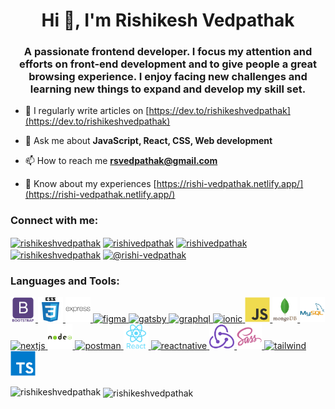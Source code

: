 <h1 align="center">Hi 👋, I'm Rishikesh Vedpathak</h1>
<h3 align="center">A passionate frontend developer. I focus my attention and efforts on front-end development and to give people a great browsing experience. I enjoy facing new challenges and learning new things to expand and develop my skill set.</h3>

- 📝 I regularly write articles on [https://dev.to/rishikeshvedpathak](https://dev.to/rishikeshvedpathak)

- 💬 Ask me about **JavaScript, React, CSS, Web development**

- 📫 How to reach me **rsvedpathak@gmail.com**

- 📄 Know about my experiences [https://rishi-vedpathak.netlify.app/](https://rishi-vedpathak.netlify.app/)

<h3 align="left">Connect with me:</h3>
<p align="left">
<a href="https://dev.to/rishikeshvedpathak" title="https://dev.to/rishikeshvedpathak" target="blank"><img align="center" src="https://cdn.jsdelivr.net/npm/simple-icons@3.0.1/icons/dev-dot-to.svg" alt="rishikeshvedpathak" height="30" width="40" /></a>
<a href="https://twitter.com/rishivedpathak" title="https://twitter.com/rishivedpathak" target="blank"><img align="center" src="https://raw.githubusercontent.com/rahuldkjain/github-profile-readme-generator/master/src/images/icons/Social/twitter.svg" alt="rishivedpathak" height="30" width="40" /></a>
<a href="https://linkedin.com/in/rishivedpathak" title="https://linkedin.com/in/rishivedpathak" target="blank"><img align="center" src="https://raw.githubusercontent.com/rahuldkjain/github-profile-readme-generator/master/src/images/icons/Social/linked-in-alt.svg" alt="rishivedpathak" height="30" width="40" /></a>
<a href="https://codesandbox.com/rishikeshvedpathak" title="https://codesandbox.com/rishikeshvedpathak" target="blank"><img align="center" src="https://cdn.jsdelivr.net/npm/simple-icons@3.0.1/icons/codesandbox.svg" alt="rishikeshvedpathak" height="30" width="40" /></a>
<a href="https://medium.com/@rishi-vedpathak" title="https://medium.com/@rishi-vedpathak" target="blank"><img align="center" src="https://raw.githubusercontent.com/rahuldkjain/github-profile-readme-generator/master/src/images/icons/Social/medium.svg" alt="@rishi-vedpathak" height="30" width="40" /></a>
</p>

<h3 align="left">Languages and Tools:</h3>
<p align="left"> <a href="https://getbootstrap.com" target="_blank"> <img src="https://raw.githubusercontent.com/devicons/devicon/master/icons/bootstrap/bootstrap-plain-wordmark.svg" alt="bootstrap" width="40" height="40"/> </a> <a href="https://www.w3schools.com/css/" target="_blank"> <img src="https://raw.githubusercontent.com/devicons/devicon/master/icons/css3/css3-original-wordmark.svg" alt="css3" width="40" height="40"/> </a> <a href="https://expressjs.com" target="_blank"> <img src="https://raw.githubusercontent.com/devicons/devicon/master/icons/express/express-original-wordmark.svg" alt="express" width="40" height="40"/> </a> <a href="https://www.figma.com/" target="_blank"> <img src="https://www.vectorlogo.zone/logos/figma/figma-icon.svg" alt="figma" width="40" height="40"/> </a> <a href="https://www.gatsbyjs.com/" target="_blank"> <img src="https://www.vectorlogo.zone/logos/gatsbyjs/gatsbyjs-icon.svg" alt="gatsby" width="40" height="40"/> </a> <a href="https://graphql.org" target="_blank"> <img src="https://www.vectorlogo.zone/logos/graphql/graphql-icon.svg" alt="graphql" width="40" height="40"/> </a> <a href="https://ionicframework.com" target="_blank"> <img src="https://upload.wikimedia.org/wikipedia/commons/d/d1/Ionic_Logo.svg" alt="ionic" width="40" height="40"/> </a> <a href="https://developer.mozilla.org/en-US/docs/Web/JavaScript" target="_blank"> <img src="https://raw.githubusercontent.com/devicons/devicon/master/icons/javascript/javascript-original.svg" alt="javascript" width="40" height="40"/> </a> <a href="https://www.mongodb.com/" target="_blank"> <img src="https://raw.githubusercontent.com/devicons/devicon/master/icons/mongodb/mongodb-original-wordmark.svg" alt="mongodb" width="40" height="40"/> </a> <a href="https://www.mysql.com/" target="_blank"> <img src="https://raw.githubusercontent.com/devicons/devicon/master/icons/mysql/mysql-original-wordmark.svg" alt="mysql" width="40" height="40"/> </a> <a href="https://nextjs.org/" target="_blank"> <img src="https://cdn.worldvectorlogo.com/logos/nextjs-3.svg" alt="nextjs" width="40" height="40"/> </a> <a href="https://nodejs.org" target="_blank"> <img src="https://raw.githubusercontent.com/devicons/devicon/master/icons/nodejs/nodejs-original-wordmark.svg" alt="nodejs" width="40" height="40"/> </a> <a href="https://postman.com" target="_blank"> <img src="https://www.vectorlogo.zone/logos/getpostman/getpostman-icon.svg" alt="postman" width="40" height="40"/> </a> <a href="https://reactjs.org/" target="_blank"> <img src="https://raw.githubusercontent.com/devicons/devicon/master/icons/react/react-original-wordmark.svg" alt="react" width="40" height="40"/> </a> <a href="https://reactnative.dev/" target="_blank"> <img src="https://reactnative.dev/img/header_logo.svg" alt="reactnative" width="40" height="40"/> </a> <a href="https://redux.js.org" target="_blank"> <img src="https://raw.githubusercontent.com/devicons/devicon/master/icons/redux/redux-original.svg" alt="redux" width="40" height="40"/> </a> <a href="https://sass-lang.com" target="_blank"> <img src="https://raw.githubusercontent.com/devicons/devicon/master/icons/sass/sass-original.svg" alt="sass" width="40" height="40"/> </a> <a href="https://tailwindcss.com/" target="_blank"> <img src="https://www.vectorlogo.zone/logos/tailwindcss/tailwindcss-icon.svg" alt="tailwind" width="40" height="40"/> </a> <a href="https://www.typescriptlang.org/" target="_blank"> <img src="https://raw.githubusercontent.com/devicons/devicon/master/icons/typescript/typescript-original.svg" alt="typescript" width="40" height="40"/> </a> </p>

<p><img align="left" src="https://github-readme-stats.vercel.app/api/top-langs?username=rishikeshvedpathak&show_icons=true&locale=en&layout=compact" alt="rishikeshvedpathak" /></p>

<p>&nbsp;<img align="center" src="https://github-readme-stats.vercel.app/api?username=rishikeshvedpathak&show_icons=true&locale=en" alt="rishikeshvedpathak" /></p>
